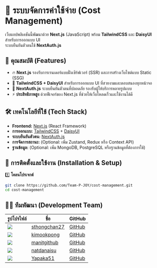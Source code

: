 # 🚀 ระบบจัดการค่าใช้จ่าย (Cost Management)

เว็บแอปพลิเคชันนี้พัฒนาด้วย **Next.js** (JavaScript) พร้อม **TailwindCSS** และ **DaisyUI** สำหรับการออกแบบ UI  
ระบบยืนยันตัวตนใช้ **NextAuth.js**

## 📌 คุณสมบัติ (Features)

- 🔥 **Next.js** รองรับการเรนเดอร์แบบฝั่งเซิร์ฟเวอร์ (SSR) และการสร้างเว็บไซต์แบบ Static (SSG)
- 🎨 **TailwindCSS + DaisyUI** สำหรับการออกแบบ UI ที่สวยงามและตอบสนองทุกหน้าจอ
- 🔐 **NextAuth.js** ระบบยืนยันตัวตนที่ปลอดภัย รองรับผู้ให้บริการหลายรูปแบบ
- ⚡ **ประสิทธิภาพสูง** ด้วยฟีเจอร์ของ Next.js ที่ช่วยให้เว็บโหลดเร็วและใช้งานได้ดี

## 🛠️ เทคโนโลยีที่ใช้ (Tech Stack)

- **Frontend:** [Next.js](https://nextjs.org/) (React Framework)
- **การออกแบบ:** [TailwindCSS](https://tailwindcss.com/) + [DaisyUI](https://daisyui.com/)
- **ระบบยืนยันตัวตน:** [NextAuth.js](https://next-auth.js.org/)
- **การจัดการสถานะ:** (Optional: เพิ่ม Zustand, Redux หรือ Context API)
- **ฐานข้อมูล:** (Optional: เพิ่ม MongoDB, PostgreSQL หรือฐานข้อมูลที่ต้องการใช้)

## 🔧 การติดตั้งและใช้งาน (Installation & Setup)

1️⃣ **โคลนโปรเจกต์**

```sh
git clone https://github.com/Team-P-JOY/cost-management.git
cd cost-management
```

## 👨‍💻 **ทีมพัฒนา (Development Team)**

| รูปโปรไฟล์                                       | ชื่อ                                            | GitHub                                    |
| ------------------------------------------------ | ----------------------------------------------- | ----------------------------------------- |
| ![](https://github.com/sthongchan27.png?size=50) | [sthongchan27](https://github.com/sthongchan27) | [GitHub](https://github.com/sthongchan27) |
| ![](https://github.com/kimookpong.png?size=50)   | [kimookpong](https://github.com/kimookpong)     | [GitHub](https://github.com/kimookpong)   |
| ![](https://github.com/manitgithub.png?size=50)  | [manitgithub](https://github.com/manitgithub)   | [GitHub](https://github.com/manitgithub)  |
| ![](https://github.com/natdanaisu.png?size=50)   | [natdanaisu](https://github.com/natdanaisu)     | [GitHub](https://github.com/natdanaisu)   |
| ![](https://github.com/Yapaka51.png?size=50)     | [Yapaka51](https://github.com/Yapaka51)         | [GitHub](https://github.com/Yapaka51)     |
